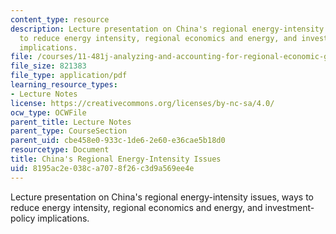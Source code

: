 ```yaml
---
content_type: resource
description: Lecture presentation on China's regional energy-intensity issues, ways
  to reduce energy intensity, regional economics and energy, and investment-policy
  implications.
file: /courses/11-481j-analyzing-and-accounting-for-regional-economic-growth-spring-2009/8195ac2e038ca7078f26c3d9a569ee4e_MIT11_481Js09_lec23.pdf
file_size: 821383
file_type: application/pdf
learning_resource_types:
- Lecture Notes
license: https://creativecommons.org/licenses/by-nc-sa/4.0/
ocw_type: OCWFile
parent_title: Lecture Notes
parent_type: CourseSection
parent_uid: cbe458e0-933c-1de6-2e60-e36cae5b18d0
resourcetype: Document
title: China's Regional Energy-Intensity Issues
uid: 8195ac2e-038c-a707-8f26-c3d9a569ee4e
---
```

Lecture presentation on China's regional energy-intensity issues, ways to reduce energy intensity, regional economics and energy, and investment-policy implications.